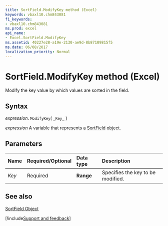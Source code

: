 ```yaml
---
title: SortField.ModifyKey method (Excel)
keywords: vbaxl10.chm843081
f1_keywords:
- vbaxl10.chm843081
ms.prod: excel
api_name:
- Excel.SortField.ModifyKey
ms.assetid: 40227e28-a19e-2130-ae9d-8b87109815f5
ms.date: 06/08/2017
localization_priority: Normal
---
```



# SortField.ModifyKey method (Excel)

Modify the key value by which values are sorted in the field.


## Syntax

_expression_. `ModifyKey`( `_Key_` )

_expression_ A variable that represents a [SortField](./Excel.SortField.md) object.


## Parameters



|Name|Required/Optional|Data type|Description|
|:-----|:-----|:-----|:-----|
| _Key_|Required| **Range**|Specifies the key to be modified.|

## See also


[SortField Object](Excel.SortField.md)

[!include[Support and feedback](~/includes/feedback-boilerplate.md)]